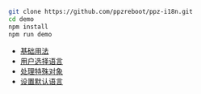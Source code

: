 ``` bash
git clone https://github.com/ppzreboot/ppz-i18n.git
cd demo
npm install
npm run demo
```

+ [基础用法](./src/usage/basic.jsx)
+ [用户选择语言](./src/usage/setter.jsx)
+ [处理特殊对象](./src/usage/format.jsx)
+ [设置默认语言](./src/main.jsx)
